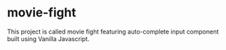 # movie-fight

This project is called movie fight featuring auto-complete input component built using Vanilla Javascript.
